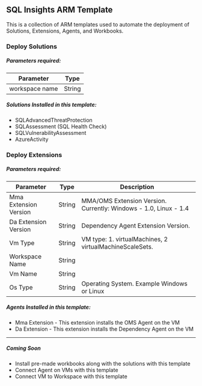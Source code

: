 SQL Insights ARM Template
-

This is a collection of ARM templates used to automate the deployment of Solutions, Extensions, Agents, and Workbooks.


### Deploy Solutions

##### Parameters required:
| Parameter      | Type   |
|----------------|--------|
| workspace name | String |

##### Solutions Installed in this template:
* SQLAdvancedThreatProtection
* SQLAssessment (SQL Health Check)
* SQLVulnerabilityAssessment
* AzureActivity

### Deploy Extensions

##### Parameters required:
| Parameter             | Type   | Description                                                      |
|-----------------------|--------|------------------------------------------------------------------|
| Mma Extension Version | String | MMA/OMS Extension Version. Currently: Windows - 1.0, Linux - 1.4 |
| Da Extension Version  | String | Dependency Agent Extension Version.                              |
| Vm Type               | String | VM type: 1. virtualMachines, 2 virtualMachineScaleSets.          |
| Workspace Name        | String |                                                                  |
| Vm Name               | String |                                                                  |
| Os Type               | String | Operating System. Example Windows or Linux                       |

##### Agents Installed in this template:
* Mma Extension - This extension installs the OMS Agent on the VM
* Da Extension - This extension installs the Dependency Agent on the VM


----
##### Coming Soon
* Install pre-made workbooks along with the solutions with this template
* Connect Agent on VMs with this template
* Connect VM to Workspace with this template
